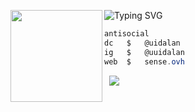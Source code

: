 ![Typing SVG](https://readme-typing-svg.herokuapp.com?font=Roboto+Mono&pause=1000&color=F7F7F7&vCenter=true&width=435&lines=%E2%80%9CExpression+betray+when+eyes+falter%E2%80%9D)
<img align="left" src="https://i.imgur.com/Im1kTL0.png" width="147"/> 

```csharp
antisocial
dc   $   @uidalan
ig   $   @uuidalan
web  $   sense.ovh
```
&zwnj; 
&zwnj; 
![](https://komarev.com/ghpvc/?username=uidalan)
